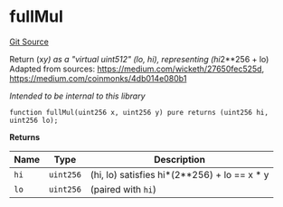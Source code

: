 # fullMul
[Git Source](https://github.com/larrythecucumber321/protocol/blob/aabf2c9d4120808940fb3be9193cb66ea71ac351/contracts/libraries/Fixed.sol)

Return (x*y) as a "virtual uint512" (lo, hi), representing (hi*2**256 + lo)
Adapted from sources:
https://medium.com/wicketh/27650fec525d, https://medium.com/coinmonks/4db014e080b1

*Intended to be internal to this library*


```solidity
function fullMul(uint256 x, uint256 y) pure returns (uint256 hi, uint256 lo);
```
**Returns**

|Name|Type|Description|
|----|----|-----------|
|`hi`|`uint256`|(hi, lo) satisfies  hi*(2**256) + lo == x * y|
|`lo`|`uint256`|(paired with `hi`)|


